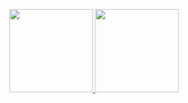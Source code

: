 <a href="https://github.com/waelahmed99">
  <img height="150em" src="https://github-readme-stats-eight-theta.vercel.app/api/top-langs/?username=waelahmed99&theme=react&layout=compact"/>
  <img height="150em" src="https://github-readme-stats.vercel.app/api?username=waelahmed99&show_icons=true&count_private=true&theme=react&include_all_commits=true"/>
</a>
